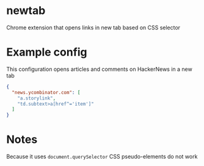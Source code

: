 # newtab
Chrome extension that opens links in new tab based on CSS selector

# Example config
This configuration opens articles and comments on HackerNews in a new tab
```json
{
  "news.ycombinator.com": [
    "a.storylink",
    "td.subtext>a[href^='item']"
  ]
}
```

# Notes
Because it uses `document.querySelector` CSS pseudo-elements do not work
